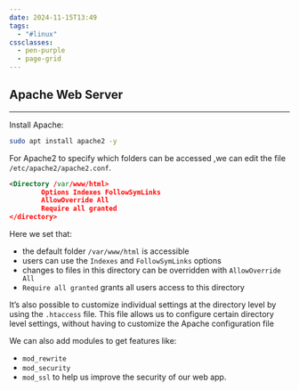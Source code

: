 ```yaml
---
date: 2024-11-15T13:49
tags:
  - "#linux"
cssclasses:
  - pen-purple
  - page-grid
---
```

## Apache Web Server
***

Install Apache:

```bash
sudo apt install apache2 -y
```

For Apache2 to specify which folders can be accessed ,we can edit the file `/etc/apache2/apache2.conf`.

```xml
<Directory /var/www/html>
        Options Indexes FollowSymLinks
        AllowOverride All
        Require all granted
</directory>
```

Here we set that:
- the default folder `/var/www/html` is accessible
- users can use the `Indexes` and `FollowSymLinks` options
- changes to files in this directory can be overridden with `AllowOverride All`
- `Require all granted` grants all users access to this directory

It’s also possible to customize individual settings at the directory level by using the `.htaccess` file. This file allows us to configure certain directory level settings, without having to customize the Apache configuration file

We can also add modules to get features like:
- `mod_rewrite`
- `mod_security`
- `mod_ssl`
to help us improve the security of our web app.